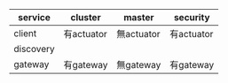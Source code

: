 | service  | cluster | master   | security  |
|---|---|---|---|
| client  | 有actuator  | 無actuator  | 有actuator  |
| discovery  |   |   |   |
| gateway  |  有gateway |  無gateway | 有gateway  |